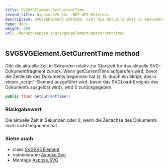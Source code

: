 ```yaml
---
title: SVGSVGElement.GetCurrentTime
second_title: Aspose.SVG für .NET-API-Referenz
description: SVGSVGElement methode. Gibt die aktuelle Zeit in Sekunden relativ zur Startzeit für das aktuelle SVGDokumentfragment zurück. Wenn getCurrentTime aufgerufen wird bevor die Zeitleiste des Dokuments begonnen hat z. B. durch ein Skript das in einem scriptElement ausgeführt wird bevor das SVGLoadEreignis des Dokuments ausgelöst wird wird 0 zurückgegeben.
type: docs
weight: 200
url: /de/net/aspose.svg/svgsvgelement/getcurrenttime/
---
```

## SVGSVGElement.GetCurrentTime method

Gibt die aktuelle Zeit in Sekunden relativ zur Startzeit für das aktuelle SVG-Dokumentfragment zurück. Wenn getCurrentTime aufgerufen wird, bevor die Zeitleiste des Dokuments begonnen hat (z. B. durch ein Skript, das in einem „script“-Element ausgeführt wird, bevor das SVGLoad-Ereignis des Dokuments ausgelöst wird), wird 0 zurückgegeben.

```csharp
public float GetCurrentTime()
```

### Rückgabewert

Die aktuelle Zeit in Sekunden oder 0, wenn die Zeitachse des Dokuments noch nicht begonnen hat.

### Siehe auch

* class [SVGSVGElement](../)
* namensraum [Aspose.Svg](../../svgsvgelement/)
* Montage [Aspose.SVG](../../../)


